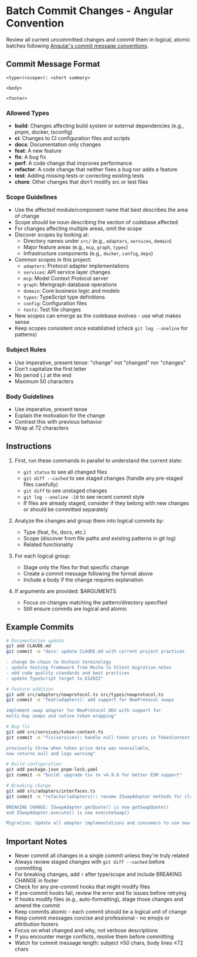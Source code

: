 # Batch Commit Changes - Angular Convention

Review all current uncommitted changes and commit them in logical, atomic batches following [Angular's commit message conventions](https://github.com/angular/angular/blob/main/contributing-docs/commit-message-guidelines.md).

## Commit Message Format

```
<type>(<scope>): <short summary>

<body>

<footer>
```

### Allowed Types

- **build**: Changes affecting build system or external dependencies (e.g., pnpm, docker, tsconfig)
- **ci**: Changes to CI configuration files and scripts
- **docs**: Documentation only changes
- **feat**: A new feature
- **fix**: A bug fix
- **perf**: A code change that improves performance
- **refactor**: A code change that neither fixes a bug nor adds a feature
- **test**: Adding missing tests or correcting existing tests
- **chore**: Other changes that don't modify src or test files

### Scope Guidelines

- Use the affected module/component name that best describes the area of change
- Scope should be noun describing the section of codebase affected
- For changes affecting multiple areas, omit the scope
- Discover scopes by looking at:
  - Directory names under `src/` (e.g., `adapters`, `services`, `domain`)
  - Major feature areas (e.g., `mcp`, `graph`, `types`)
  - Infrastructure components (e.g., `docker`, `config`, `deps`)
- Common scopes in this project:
  - `adapters`: Protocol adapter implementations
  - `services`: API service layer changes
  - `mcp`: Model Context Protocol server
  - `graph`: Memgraph database operations
  - `domain`: Core business logic and models
  - `types`: TypeScript type definitions
  - `config`: Configuration files
  - `tests`: Test file changes
- New scopes can emerge as the codebase evolves - use what makes sense
- Keep scopes consistent once established (check `git log --oneline` for patterns)

### Subject Rules

- Use imperative, present tense: "change" not "changed" nor "changes"
- Don't capitalize the first letter
- No period (.) at the end
- Maximum 50 characters

### Body Guidelines

- Use imperative, present tense
- Explain the motivation for the change
- Contrast this with previous behavior
- Wrap at 72 characters

## Instructions

1. First, run these commands in parallel to understand the current state:
   - `git status` to see all changed files
   - `git diff --cached` to see staged changes (handle any pre-staged files carefully)
   - `git diff` to see unstaged changes
   - `git log --oneline -10` to see recent commit style
   - If files are already staged, consider if they belong with new changes or should be committed separately

2. Analyze the changes and group them into logical commits by:
   - Type (feat, fix, docs, etc.)
   - Scope (discover from file paths and existing patterns in git log)
   - Related functionality

3. For each logical group:
   - Stage only the files for that specific change
   - Create a commit message following the format above
   - Include a body if the change requires explanation

4. If arguments are provided: $ARGUMENTS
   - Focus on changes matching the pattern/directory specified
   - Still ensure commits are logical and atomic

## Example Commits

```bash
# Documentation update
git add CLAUDE.md
git commit -m "docs: update CLAUDE.md with current project practices

- change On-chain to Onchain terminology
- update testing framework from Mocha to Vitest migration notes
- add code quality standards and best practices
- update TypeScript target to ES2022"

# Feature addition
git add src/adapters/newprotocol.ts src/types/newprotocol.ts
git commit -m "feat(adapters): add support for NewProtocol swaps

implement swap adapter for NewProtocol DEX with support for
multi-hop swaps and native token wrapping"

# Bug fix
git add src/services/token-context.ts
git commit -m "fix(services): handle null token prices in TokenContext

previously threw when token price data was unavailable,
now returns null and logs warning"

# Build configuration
git add package.json pnpm-lock.yaml
git commit -m "build: upgrade tsx to v4.9.0 for better ESM support"

# Breaking change
git add src/adapters/interfaces.ts
git commit -m "refactor(adapters)!: rename ISwapAdapter methods for clarity

BREAKING CHANGE: ISwapAdapter.getQuote() is now getSwapQuote()
and ISwapAdapter.execute() is now executeSwap()

Migration: Update all adapter implementations and consumers to use new method names"
```

## Important Notes

- Never commit all changes in a single commit unless they're truly related
- Always review staged changes with `git diff --cached` before committing
- For breaking changes, add `!` after type/scope and include BREAKING CHANGE in footer
- Check for any pre-commit hooks that might modify files
- If pre-commit hooks fail, review the error and fix issues before retrying
- If hooks modify files (e.g., auto-formatting), stage those changes and amend the commit
- Keep commits atomic - each commit should be a logical unit of change
- Keep commit messages concise and professional - no emojis or attribution footers
- Focus on what changed and why, not verbose descriptions
- If you encounter merge conflicts, resolve them before committing
- Watch for commit message length: subject ≤50 chars, body lines ≤72 chars